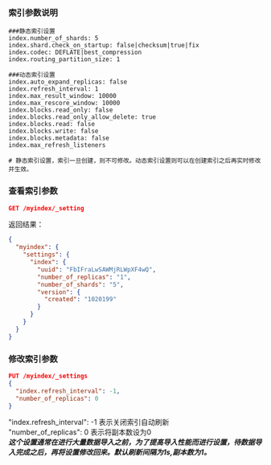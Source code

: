 ### 索引参数说明
```
###静态索引设置
index.number_of_shards: 5
index.shard.check_on_startup: false|checksum|true|fix
index.codec: DEFLATE|best_compression
index.routing_partition_size: 1

###动态索引设置
index.auto_expand_replicas: false
index.refresh_interval: 1
index.max_result_window: 10000
index.max_rescore_window: 10000
index.blocks.read_only: false
index.blocks.read_only_allow_delete: true
index.blocks.read: false
index.blocks.write: false
index.blocks.metadata: false
index.max_refresh_listeners

# 静态索引设置，索引一旦创建，则不可修改。动态索引设置则可以在创建索引之后再实时修改并生效。
```

### 查看索引参数
```json
GET /myindex/_setting
```
返回结果：
```json
{  
  "myindex": {  
    "settings": {  
      "index": {  
        "uuid": "FbIFraLwSAWMjRLWpXF4wQ",  
        "number_of_replicas": "1",  
        "number_of_shards": "5",   
        "version": {  
          "created": "1020199"  
        }  
      }  
    }  
  }  
}  
```
### 修改索引参数
```json
PUT /myindex/_settings
{
  "index.refresh_interval": -1,
  "number_of_replicas": 0
}
```
"index.refresh_interval": -1  表示关闭索引自动刷新  
"number_of_replicas": 0 表示将副本数设为0  
***这个设置通常在进行大量数据导入之前，为了提高导入性能而进行设置，待数据导入完成之后，再将设置修改回来。默认刷新间隔为1s,副本数为1。***  
